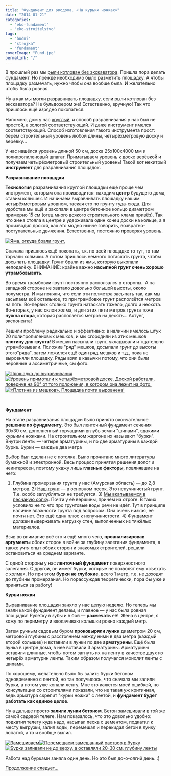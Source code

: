 ```yaml
---
title: "Фундамент для экодома. «На курьих ножках»"
date: "2014-01-21"
categories: 
  - "eko-fundament"
  - "eko-stroitelstvo"
tags: 
  - "budni"
  - "strojka"
  - "fundament"
coverImage: "Fund.jpg"
permalink: "/"
---
```


В прошлый раз мы [рыли котлован без экскаватора](http://svobodaiznutri.ru/?p=21). Пришла пора делать фундамент. Но прежде необходимо было разметить площадку. А чтобы площадку размечать, нужно чтобы она вообще была. И желательно чтобы была ровная.

Ну а как мы могли разравнивать площадку, если рыли котлован без экскаватора? Не бульдозером же! Естественно, вручную! Так что пришлось ещё изрядно покопаться.

Напомню, дом у нас [круглый](http://svobodaiznutri.ru/?p=33), и способ разравнивания у нас был не простой, а золотой соответствующий. И даже инструмент имелся соответствующий. Способ изготовления такого инструмента прост: берём строительный уровень любой длины, четырёхметровую доску и верёвку...

У нас нашёлся уровень длиной 50 см, доска 25х100х4000 мм и полипропиленовый шпагат. Приматываем уровень к доске верёвкой и получаем четырёхметровый строительный уровень! Такой вот нехитрый **инструмент** для разравнивания площадок.

**Разравнивание площадки**

**Технология** разравнивания круглой площадки ещё проще чем инструмент, которым она производится: находим **центр** будущего дома, ставим колышек. И начинаем выравнивать площадку нашим четырёхметровым уровнем, таская его по грунту туда-сюда. Для удобства мы ещё и закопали в центре бетонное кольцо диаметром примерно 15 см (отец много всякого строительного хлама привёз). Так что жена стояла в центре и удерживала один конец доски на кольце, а я производил доской, как это модно нынче говорить, возвратно-поступательные движения. Естественно, постоянно проверяя уровень.

[![](images/IMG_20130725_192843.jpg "Яма, откуда брали грунт.")](http://svobodaiznutri.ru/wp-content/uploads/2014/01/IMG_20130725_192843.jpg "Яма, откуда брали грунт.")

Сначала пришлось ещё покопать, т.к. по всей площадке то тут, то там торчали холмики. А потом пришлось немного потаскать грунта, чтобы досыпать площадку. Грунт брали из ямы, которую выкопали неподалёку. ВНИМАНИЕ: крайне важно **насыпной** **грунт очень хорошо утрамбовывать**.

Во время трамбовки грунт постоянно расползался в стороны.  А на западной стороне не хватало довольно большой высоты, около полуметра. И мы поняли, что если эти полметра засыпать так, как мы засыпаем всё остальное, то при трамбовке грунт расползётся метров на пять. Во-первых столько грунта натаскать тяжело, долго и неохота. Во-вторых, у нас склон холма, и для этих пяти метров грунта тоже **нужна опора**, которая расползётся метров на десять... Ахтунг, экспонента!

Решили проблему радикально и эффективно: в наличии имелось штук 20 полипропиленовых мешков, и мы сгородили из этих мешков **плотину для грунта**! В мешки насыпáли грунт, укладывали и тщательно утрамбовывали. Положив "ряд" мешков, досыпали грунт до высоты этого"ряда", затем ложился ещё один ряд мешков и т.д., пока не выровняли площадку. Ряды взял в кавычки потому, что они были неровные и ассиметричные, см фото.

[![](images/IMG_20130722_185547.jpg "Площадка до выравнивания")](http://svobodaiznutri.ru/wp-content/uploads/2014/01/IMG_20130722_185547.jpg "Площадка до выравнивания")[![](images/IMG_20130730_202531.jpg "Уровень примотали к четырёхметровой доске. Доской работали, повернув на 90° от того положения, в котором она лежит на фото.")](http://svobodaiznutri.ru/wp-content/uploads/2014/01/IMG_20130730_202531.jpg "Уровень примотали к четырёхметровой доске. Доской работали, повернув на 90° от того положения, в котором она лежит на фото.")[![](images/IMG_20130725_192949.jpg "«Плотина из мешков». Площадка почти выровнена!")](http://svobodaiznutri.ru/wp-content/uploads/2014/03/IMG_20130725_192949.jpg "«Плотина из мешков». Площадка почти выровнена!")

 

**Фундамент**

На этапе разравнивания площадки было принято окончательное **решение по фундаменту**. Это был ленточный фундамент сечения 30х30 см, дополненный торчащими вглубь земли "шипами", эдакими курьими ножками. На строительном жаргоне их называют "бурки". Внутри ленты — четыре арматурины, и по две арматурины в каждой бурке. Бурки — каждые два метра

Выбор был сделан не с потолка. Было прочитано много литературы бумажной и электронной. Весь процесс принятия решения долог и неинтересен, поэтому укажу лишь **главные факторы**, повлиявшие на него:

1) Глубина промерзания грунта у нас (Амурская область) — до 2,8 метров. 2) [Наш грунт](http://svobodaiznutri.ru/?p=21) — в основном песок. Это непучинистый грунт. Т.е. особо заглубляться не требуется. 3) [Мы вкапываемся в песчаную сопку](http://svobodaiznutri.ru/?p=32). Почти у её вершины, причём на отроге. В таких условиях не то что про грунтовые воды речи не идёт. Тут в принципе наличие влажности грунта под вопросом. Она очень низкая, её почти нет. Это ещё один плюс к непучинистости. 4) Фундамент должен выдерживать нагрузку стен, выполненных из тяжёлых материалов.

Взяв во внимание всё это и ещё много чего, **проанализировав аргументы** обоих сторон в войне за глубину залегания фундамента, а также учтя опыт обоих сторон и знакомых строителей, решили остановиться на среднем варианте.

С одной стороны у нас **ленточный фундамент** поверхностного залегания. С другой, он имеет бурки, которые не позволят ему «съехать с холма». Но при этом **бурки не глубокие**, всего 1 метр, т.е. не доходят до глубины промерзания. Но порассуждав теоретически, пора бы уже и приняться за работу!

**Курьи ножки**

Выравнивание площадки заняло у нас целую неделю. Но теперь мы знали какой фундамент делаем, и главное — у нас была ровная площадка! Рулетку в зубы и в бой — **размечать** её!  Жена в центре, я хожу по периметру и вколачиваю колышки ровно каждый метр.

Затем ручным садовым буром **проковыряли лунки** диаметром 20 см, метровой глубины с расстоянием между ними в два метра (каждый второй колышек) и вставили в лунки по две **арматурины**. Ещё была лунка в центре дома, в неё вставили 3 арматурины. Арматурины вставили длинные, чтобы потом загнуть их на ленту в качестве двух из четырёх арматурин ленты. Таким образом получался монолит ленты с шипами.

По хорошему, желательно было бы залить бурки бетоном одновременно с лентой, но так получилось, что сначала мы залили бурки, а потом уже копали ленту. Мне это кажется моей ошибкой, но консультации со строителями показали, что не такая уж критичная, ведь арматура скрепит "курьи ножки" с лентой, и **фундамент будет работать как единое целое**.

Ну а дальше просто **залили лунки бетоном**. Бетон замешивали в той же самой садовой телеге. Нам показалось, что это довольно удобно: подкатил телегу куда надо, насыпал песка с цементом, подкатил к месту выгрузки, залил воды, перемешал и перекидал бетон в лунку лопатой, а то и вообще вылил.

[![](images/IMG_20130731_210310.jpg "Замешиваем")](http://svobodaiznutri.ru/wp-content/uploads/2014/01/IMG_20130731_210310.jpg "Замешиваем")[![](images/IMG_20130731_210339.jpg "Перемещаем замешанный раствор в бурку")](http://svobodaiznutri.ru/wp-content/uploads/2014/01/IMG_20130731_210339.jpg "Перемещаем замешанный раствор в бурку")[![](images/IMG_20130731_210350.jpg "Бурки заливали не до верху, а оставляли 20-30 см, глубину ленты")](http://svobodaiznutri.ru/wp-content/uploads/2014/01/IMG_20130731_210350.jpg "Бурки заливали не до верху, а оставляли 20-30 см, глубину ленты")

Работа над бурками заняла один день. Но это был до-о-олгий день. :)

[Продолжение следует...](http://svobodaiznutri.ru/?p=19)
